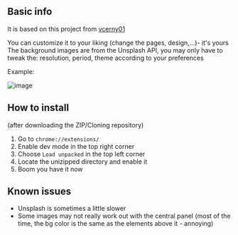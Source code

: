 
## Basic info 
It is based on this project from [vcerny01](https://github.com/vcerny01/custom_newtab) 

You can customize it to your liking (change the pages, design,...)- it's yours 
The background images are from the Unsplash API, you may only have to tweak the: resolution, period, theme according to your preferences

Example:

![image](https://i.imgur.com/nAQyYQd.jpg)


## How to install
(after downloading the ZIP/Cloning repository)
1. Go to `chrome://extensions/`
2. Enable dev mode in the top right corner
3. Choose `Load unpacked` in the top left corner
4. Locate the unizipped directory and enable it 
5. Boom you have it now 

## Known issues
- Unsplash is sometimes a little slower
- Some images may not really work out with the central panel (most of the time, the bg color is the same as the elements above it - annoying)


